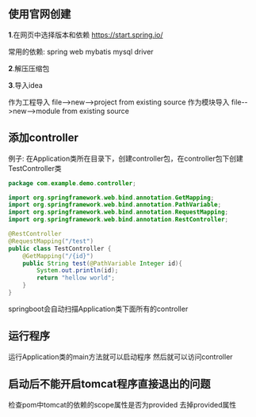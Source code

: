 ## 使用官网创建

**1**.在网页中选择版本和依赖
https://start.spring.io/

常用的依赖:
spring web
mybatis
mysql driver


**2**.解压压缩包

**3**.导入idea

作为工程导入
file-->new-->project from existing source
作为模块导入
file-->new-->module from existing source

## 添加controller

例子:
在Application类所在目录下，创建controller包，在controller包下创建TestController类

```java
package com.example.demo.controller;

import org.springframework.web.bind.annotation.GetMapping;
import org.springframework.web.bind.annotation.PathVariable;
import org.springframework.web.bind.annotation.RequestMapping;
import org.springframework.web.bind.annotation.RestController;

@RestController
@RequestMapping("/test")
public class TestController {
    @GetMapping("/{id}")
    public String test(@PathVariable Integer id){
        System.out.println(id);
        return "hellow world";
    }
}

```

springboot会自动扫描Application类下面所有的controller

## 运行程序

运行Application类的main方法就可以启动程序
然后就可以访问controller

## 启动后不能开启tomcat程序直接退出的问题

检查pom中tomcat的依赖的scope属性是否为provided
去掉provided属性